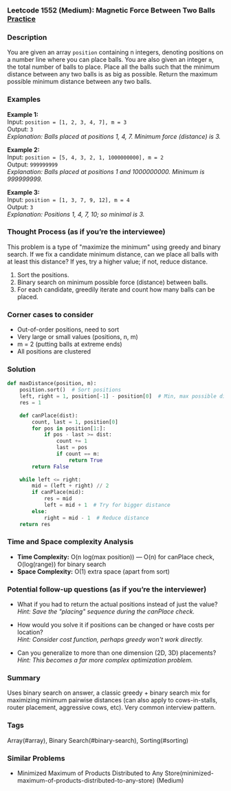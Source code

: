 ### Leetcode 1552 (Medium): Magnetic Force Between Two Balls [Practice](https://leetcode.com/problems/magnetic-force-between-two-balls)

### Description  
You are given an array `position` containing n integers, denoting positions on a number line where you can place balls. You are also given an integer `m`, the total number of balls to place. Place all the balls such that the minimum distance between any two balls is as big as possible. Return the maximum possible minimum distance between any two balls.

### Examples  

**Example 1:**  
Input: `position = [1, 2, 3, 4, 7], m = 3`  
Output: `3`  
*Explanation: Balls placed at positions 1, 4, 7. Minimum force (distance) is 3.*

**Example 2:**  
Input: `position = [5, 4, 3, 2, 1, 1000000000], m = 2`  
Output: `999999999`  
*Explanation: Balls placed at positions 1 and 1000000000. Minimum is 999999999.*

**Example 3:**  
Input: `position = [1, 3, 7, 9, 12], m = 4`  
Output: `3`  
*Explanation: Positions 1, 4, 7, 10; so minimal is 3.*

### Thought Process (as if you’re the interviewee)  
This problem is a type of "maximize the minimum" using greedy and binary search. If we fix a candidate minimum distance, can we place all balls with at least this distance? If yes, try a higher value; if not, reduce distance. 
1. Sort the positions.
2. Binary search on minimum possible force (distance) between balls.
3. For each candidate, greedily iterate and count how many balls can be placed.

### Corner cases to consider  
- Out-of-order positions, need to sort
- Very large or small values (positions, n, m)
- m = 2 (putting balls at extreme ends)
- All positions are clustered

### Solution

```python
def maxDistance(position, m):
    position.sort()  # Sort positions
    left, right = 1, position[-1] - position[0]  # Min, max possible distance
    res = 1
    
    def canPlace(dist):
        count, last = 1, position[0]
        for pos in position[1:]:
            if pos - last >= dist:
                count += 1
                last = pos
                if count == m:
                    return True
        return False
    
    while left <= right:
        mid = (left + right) // 2
        if canPlace(mid):
            res = mid
            left = mid + 1  # Try for bigger distance
        else:
            right = mid - 1  # Reduce distance
    return res
```

### Time and Space complexity Analysis  

- **Time Complexity:** O(n log(max position)) — O(n) for canPlace check, O(log(range)) for binary search
- **Space Complexity:** O(1) extra space (apart from sort)

### Potential follow-up questions (as if you’re the interviewer)  
- What if you had to return the actual positions instead of just the value?  
  *Hint: Save the "placing" sequence during the canPlace check.*

- How would you solve it if positions can be changed or have costs per location?  
  *Hint: Consider cost function, perhaps greedy won't work directly.*

- Can you generalize to more than one dimension (2D, 3D) placements?  
  *Hint: This becomes a far more complex optimization problem.*

### Summary
Uses binary search on answer, a classic greedy + binary search mix for maximizing minimum pairwise distances (can also apply to cows-in-stalls, router placement, aggressive cows, etc). Very common interview pattern.

### Tags
Array(#array), Binary Search(#binary-search), Sorting(#sorting)

### Similar Problems
- Minimized Maximum of Products Distributed to Any Store(minimized-maximum-of-products-distributed-to-any-store) (Medium)
